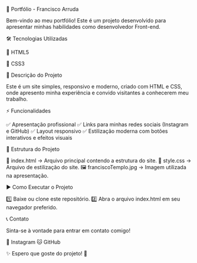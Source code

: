 🚀 Portfólio - Francisco Arruda

Bem-vindo ao meu portfólio! Este é um projeto desenvolvido para apresentar minhas habilidades como desenvolvedor Front-end.

🛠 Tecnologias Utilizadas

🎨 HTML5

🎨 CSS3

📌 Descrição do Projeto

Este é um site simples, responsivo e moderno, criado com HTML e CSS, onde apresento minha experiência e convido visitantes a conhecerem meu trabalho.

⚡ Funcionalidades

✅ Apresentação profissional
✅ Links para minhas redes sociais (Instagram e GitHub)
✅ Layout responsivo
✅ Estilização moderna com botões interativos e efeitos visuais

📂 Estrutura do Projeto

📄 index.html → Arquivo principal contendo a estrutura do site.
🎨 style.css → Arquivo de estilização do site.
🖼️ franciscoTemplo.jpg → Imagem utilizada na apresentação.

▶️ Como Executar o Projeto

1️⃣ Baixe ou clone este repositório.
2️⃣ Abra o arquivo index.html em seu navegador preferido.

📞 Contato

Sinta-se à vontade para entrar em contato comigo!

📸 Instagram
🐱 GitHub

✨ Espero que goste do projeto! 🚀
